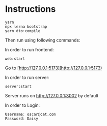 # Instructions

```
yarn
npx lerna bootstrap
yarn dto:compile
```

Then run using following commands:

In order to run frontend:

```
web:start
```

Go to [http://127.0.0.1:5173](http://127.0.0.1:5173)

In order to run server:

```
server:start
```

Server runs on http://127.0.0.1:3002 by default

In order to Login:

```
Username: oscar@cat.com
Password: Daisy
```